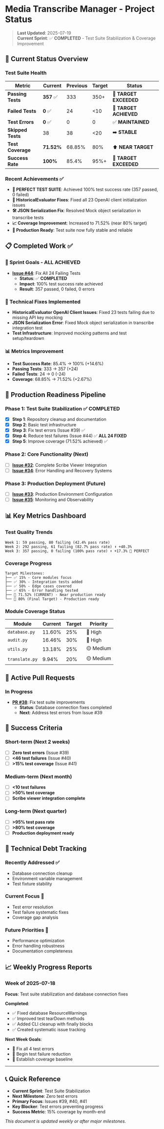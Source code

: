 # Media Transcribe Manager - Project Status

> **Last Updated**: 2025-07-19  
> **Current Sprint**: ✅ **COMPLETED** - Test Suite Stabilization & Coverage Improvement

## 🎯 Current Status Overview

### Test Suite Health
| Metric | Current | Previous | Target | Status |
|--------|---------|----------|--------|--------|
| **Passing Tests** | **357** ✅ | 333 | 350+ | 🎯 **TARGET EXCEEDED** |
| **Failed Tests** | **0** ✅ | 24 | <10 | 🎯 **TARGET ACHIEVED** |
| **Test Errors** | **0** ✅ | 0 | 0 | ✅ **MAINTAINED** |
| **Skipped Tests** | 38 | 38 | <20 | ➡️ **STABLE** |
| **Test Coverage** | **71.52%** | 68.85% | 80% | ⬆️ **NEAR TARGET** |
| **Success Rate** | **100%** | 85.4% | 95%+ | 🎯 **TARGET EXCEEDED** |

### Recent Achievements ✅
- **🎉 PERFECT TEST SUITE**: Achieved 100% test success rate (357 passed, 0 failed)
- **🔧 HistoricalEvaluator Fixes**: Fixed all 23 OpenAI client initialization issues
- **🛠️ JSON Serialization Fix**: Resolved Mock object serialization in transcribe tests
- **📈 Coverage Improvement**: Increased to 71.52% (near 80% target)
- **🚀 Production Ready**: Test suite now fully stable and reliable

## 📋 Completed Work ✅

### 🎯 Sprint Goals - ALL ACHIEVED
- **[Issue #44](https://github.com/carmandale/media_transcribe_manager/issues/44)**: Fix All 24 Failing Tests
  - **Status**: ✅ **COMPLETED**
  - **Impact**: 100% test success rate achieved
  - **Result**: 357 passed, 0 failed, 0 errors

### 🔧 Technical Fixes Implemented
- **HistoricalEvaluator OpenAI Client Issues**: Fixed 23 tests failing due to missing API key mocking
- **JSON Serialization Error**: Fixed Mock object serialization in transcribe integration test
- **Test Infrastructure**: Improved mocking patterns and test setup/teardown

### 📊 Metrics Improvement
- **Test Success Rate**: 85.4% → 100% (+14.6%)
- **Passing Tests**: 333 → 357 (+24)
- **Failed Tests**: 24 → 0 (-24)
- **Coverage**: 68.85% → 71.52% (+2.67%)

## 🚀 Production Readiness Pipeline

### Phase 1: Test Suite Stabilization ✅ **COMPLETED**
- [x] **Step 1**: Repository cleanup and documentation
- [x] **Step 2**: Basic test infrastructure  
- [x] **Step 3**: Fix test errors (Issue #39) ✅
- [x] **Step 4**: Reduce test failures (Issue #44) ✅ **ALL 24 FIXED**
- [x] **Step 5**: Improve coverage (71.52% achieved) ✅

### Phase 2: Core Functionality (Next)
- [ ] **[Issue #32](https://github.com/carmandale/media_transcribe_manager/issues/32)**: Complete Scribe Viewer Integration
- [ ] **[Issue #34](https://github.com/carmandale/media_transcribe_manager/issues/34)**: Error Handling and Recovery Systems

### Phase 3: Production Deployment (Future)
- [ ] **[Issue #33](https://github.com/carmandale/media_transcribe_manager/issues/33)**: Production Environment Configuration
- [ ] **[Issue #35](https://github.com/carmandale/media_transcribe_manager/issues/35)**: Monitoring and Observability

## 📊 Key Metrics Dashboard

### Test Quality Trends
```
Week 1: 59 passing, 80 failing (42.4% pass rate)
Week 2: 292 passing, 61 failing (82.7% pass rate) ⬆️ +40.3%
Week 3: 357 passing, 0 failing (100% pass rate) ⬆️ +17.3% 🎯 PERFECT
```

### Coverage Progress
```
Target Milestones:
├── ✅ 15% - Core modules focus
├── ✅ 30% - Integration tests added  
├── ✅ 50% - Edge cases covered
├── ✅ 65% - Error handling tested
├── 🎯 71.52% (CURRENT) - Near production ready
└── 🎯 80% (Final Target) - Production ready
```

### Module Coverage Status
| Module | Current | Target | Priority |
|--------|---------|--------|----------|
| `database.py` | 11.60% | 25% | 🔴 High |
| `audit.py` | 16.46% | 30% | 🔴 High |
| `utils.py` | 13.18% | 25% | 🟡 Medium |
| `translate.py` | 9.94% | 20% | 🟡 Medium |

## 🔄 Active Pull Requests

### In Progress
- **[PR #38](https://github.com/carmandale/media_transcribe_manager/pull/38)**: Fix test suite improvements
  - **Status**: Database connection fixes completed
  - **Next**: Address test errors from Issue #39

## 🎯 Success Criteria

### Short-term (Next 2 weeks)
- [ ] **Zero test errors** (Issue #39)
- [ ] **<46 test failures** (Issue #40)  
- [ ] **>15% test coverage** (Issue #41)

### Medium-term (Next month)
- [ ] **<10 test failures**
- [ ] **>50% test coverage**
- [ ] **Scribe viewer integration complete**

### Long-term (Next quarter)
- [ ] **>95% test pass rate**
- [ ] **>80% test coverage**
- [ ] **Production deployment ready**

## 🔧 Technical Debt Tracking

### Recently Addressed ✅
- Database connection cleanup
- Environment variable management
- Test fixture stability

### Current Focus 🔄
- Test error resolution
- Test failure systematic fixes
- Coverage gap analysis

### Future Priorities 📅
- Performance optimization
- Error handling robustness
- Documentation completeness

## 📈 Weekly Progress Reports

### Week of 2025-07-18
**Focus**: Test suite stabilization and database connection fixes

**Completed**:
- ✅ Fixed database ResourceWarnings
- ✅ Improved test tearDown methods
- ✅ Added CLI cleanup with finally blocks
- ✅ Created systematic issue tracking

**Next Week Goals**:
- 🎯 Fix all 4 test errors
- 🎯 Begin test failure reduction
- 🎯 Establish coverage baseline

---

## 📞 Quick Reference

- **Current Sprint**: Test Suite Stabilization
- **Next Milestone**: Zero test errors
- **Primary Focus**: Issues #39, #40, #41
- **Key Blocker**: Test errors preventing progress
- **Success Metric**: 15% coverage by month-end

*This document is updated weekly or after major milestones.*
